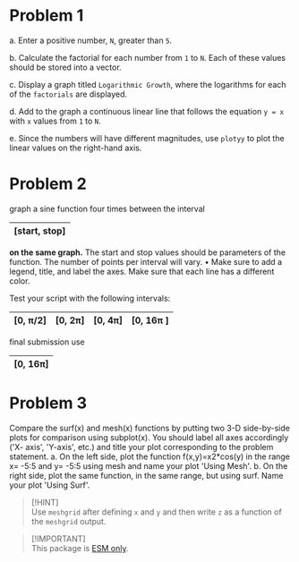 # Problem 1
a. Enter a positive number, ```N```, greater than ```5```.

b. Calculate the factorial for each number from ```1``` to ```N```. Each of these values should be
stored into a vector.

c. Display a graph titled ```Logarithmic Growth```, where the logarithms for each of the
```factorials``` are displayed.

d. Add to the graph a continuous linear line that follows the equation ```y = x``` with ```x``` values
from ```1``` to ```N```.

e. Since the numbers will have different magnitudes, use ```plotyy``` to plot the linear values on
the right-hand axis.

# Problem 2
graph a sine function four times between the interval 

| [start, stop] |
|:-------------:|

**on the same graph.** The start and stop values should be parameters of the function. The number of
points per interval will vary.
   • Make sure to add a legend, title, and label the
   axes. Make sure that each line has a different color.

   Test your script with the following intervals:

|   [0, π/2]   |   [0, 2π]    |   [0, 4π]    |   [0, 16π ]   |
|:------------:|:------------:|:------------:|:-------------:|

final submission use 

| [0, 16π] |
|:--------:|


# Problem 3
Compare the surf(x) and mesh(x) functions by putting two 3-D
   side-by-side plots for comparison using subplot(x). You should label all axes accordingly ('X-
   axis', 'Y-axis', etc.) and title your plot corresponding to the problem statement.
   a. On the left side, plot the function f(x,y)=x2*cos(y) in the range x= -5:5 and y= -5:5 using
   mesh and name your plot 'Using Mesh'.
   b. On the right side, plot the same function, in the same range, but using surf. Name your
   plot 'Using Surf'.
> \[!HINT]\
> Use `meshgrid` after defining `x` and `y` and then write `z` as a function of the `meshgrid` output.


> \[!IMPORTANT]\
> This package is [ESM only](https://gist.github.com/sindresorhus/a39789f98801d908bbc7ff3ecc99d99c).

